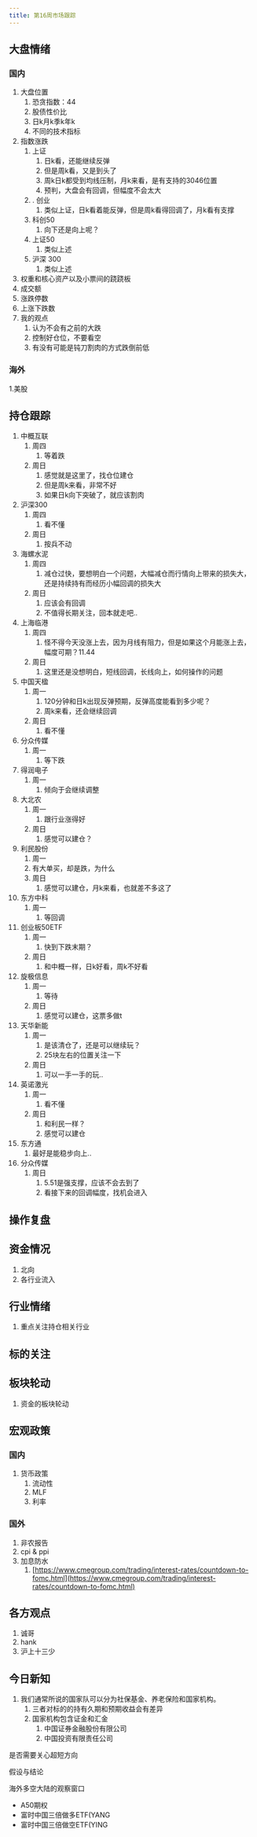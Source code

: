 ```yaml
---
title: 第16周市场跟踪
---
```

## 大盘情绪

### 国内
1. 大盘位置
    1. 恐贪指数：44
    2. 股债性价比
    3. 日k月k季k年k
    4. 不同的技术指标
2. 指数涨跌
    1. 上证
       1. 日k看，还能继续反弹
       2. 但是周k看，又是到头了
       3. 周k日k都受到均线压制，月k来看，是有支持的3046位置
       4. 预判，大盘会有回调，但幅度不会太大
    2. . 创业
       1. 类似上证，日k看着能反弹，但是周k看得回调了，月k看有支撑
    3. 科创50
       1. 向下还是向上呢？
    4. 上证50 
       1. 类似上述
    5. 沪深 300
       1. 类似上述
3. 权重和核心资产以及小票间的跷跷板
4. 成交额
5. 涨跌停数
6. 上涨下跌数
7. 我的观点
   1. 认为不会有之前的大跌
   2. 控制好仓位，不要看空
   3. 有没有可能是钝刀割肉的方式跌倒前低

### 海外
1.美股

## 持仓跟踪
1. 中概互联
   1. 周四
      1. 等着跌
   2. 周日
      1. 感觉就是这里了，找仓位建仓
      2. 但是周k来看，非常不好
      3. 如果日k向下突破了，就应该割肉
2. 沪深300
   1. 周四
      1. 看不懂
   2. 周日
      1. 按兵不动
3. 海螺水泥
   1. 周四
      1. 减仓过快，要想明白一个问题，大幅减仓而行情向上带来的损失大，还是持续持有而经历小幅回调的损失大
   2. 周日
      1. 应该会有回调
      2. 不值得长期关注，回本就走吧..
4. 上海临港
   1. 周四
      1. 怪不得今天没涨上去，因为月线有阻力，但是如果这个月能涨上去，幅度可期？11.44
   2. 周日
      1. 这里还是没想明白，短线回调，长线向上，如何操作的问题
5. 中国天楹
   1. 周一
      1. 120分钟和日k出现反弹预期，反弹高度能看到多少呢？
      2. 周k来看，还会继续回调
   2. 周日
      1. 看不懂
6. 分众传媒
   1. 周一
      1. 等下跌
7. 得润电子
   1. 周一
      1. 倾向于会继续调整
8. 大北农
   1. 周一
      1. 跟行业涨得好
   2. 周日
      1. 感觉可以建仓？
9. 利民股份
    1.  周一
      1.  有大单买，却是跌，为什么
    2. 周日
       1. 感觉可以建仓，月k来看，也就差不多这了
10. 东方中科
    1.  周一
        1.  等回调
11. 创业板50ETF
    1.  周一
        1.  快到下跌末期？
    2.  周日
        1.  和中概一样，日k好看，周k不好看
12. 旋极信息
    1.  周一
        1.  等待
    2.  周日
        1.  感觉可以建仓，这票多做t
13. 天华新能
    1.  周一
        1.  是该清仓了，还是可以继续玩？
        2.  25块左右的位置关注一下
    2.  周日
        1.  可以一手一手的玩..
14. 英诺激光
    1.  周一
        1. 看不懂
     2. 周日
        1. 和利民一样？
        2. 感觉可以建仓
15. 东方通
    1.  最好是能稳步向上..
16. 分众传媒
    1.  周日
        1.  5.51是强支撑，应该不会去到了
        2.  看接下来的回调幅度，找机会进入

## 操作复盘

## 资金情况
1. 北向
2. 各行业流入

## 行业情绪
1. 重点关注持仓相关行业

## 标的关注

## 板块轮动
1. 资金的板块轮动

## 宏观政策

### 国内
1. 货币政策
   1. 流动性
   2. MLF
   3. 利率
### 国外
1. 非农报告
2. cpi & ppi
3. 加息防水
    1. [https://www.cmegroup.com/trading/interest-rates/countdown-to-fomc.html](https://www.cmegroup.com/trading/interest-rates/countdown-to-fomc.html)

## 各方观点
1. 诚哥
2. hank
3. 沪上十三少

## 今日新知
1. 我们通常所说的国家队可以分为社保基金、养老保险和国家机构。
   1. 三者对标的的持有久期和预期收益会有差异
   2. 国家机构包含证金和汇金
      1. 中国证券金融股份有限公司
      2. 中国投资有限责任公司

是否需要关心超短方向

假设与结论

海外多空大陆的观察窗口

* A50期权
* 富时中国三倍做多ETF(YANG
* 富时中国三倍做空ETF(YING

